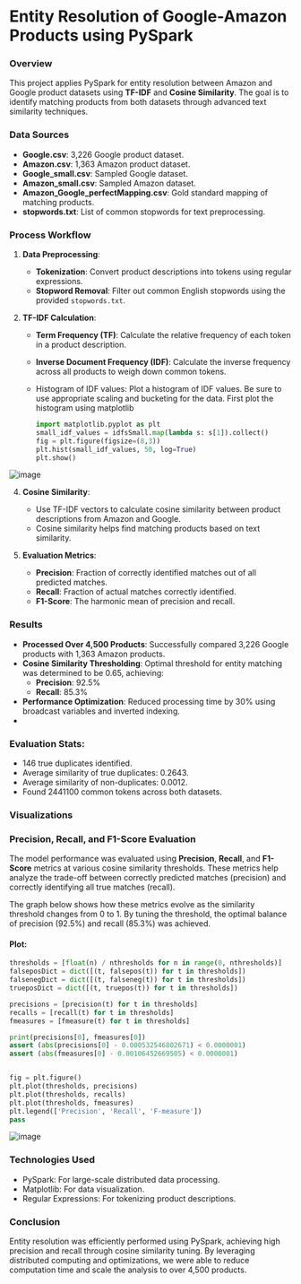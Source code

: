 # **Entity Resolution of Google-Amazon Products using PySpark**

### Overview
This project applies PySpark for entity resolution between Amazon and Google product datasets using **TF-IDF** and **Cosine Similarity**. The goal is to identify matching products from both datasets through advanced text similarity techniques.

### Data Sources
- **Google.csv**: 3,226 Google product dataset.
- **Amazon.csv**: 1,363 Amazon product dataset.
- **Google_small.csv**: Sampled Google dataset.
- **Amazon_small.csv**: Sampled Amazon dataset.
- **Amazon_Google_perfectMapping.csv**: Gold standard mapping of matching products.
- **stopwords.txt**: List of common stopwords for text preprocessing.

### Process Workflow

1. **Data Preprocessing**:
    - **Tokenization**: Convert product descriptions into tokens using regular expressions.
    - **Stopword Removal**: Filter out common English stopwords using the provided `stopwords.txt`.

2. **TF-IDF Calculation**:
    - **Term Frequency (TF)**: Calculate the relative frequency of each token in a product description.
    - **Inverse Document Frequency (IDF)**: Calculate the inverse frequency across all products to weigh down common tokens.
    - Histogram of IDF values: Plot a histogram of IDF values. Be sure to use appropriate scaling and bucketing for the data.
First plot the histogram using matplotlib

      ```python
      import matplotlib.pyplot as plt
      small_idf_values = idfsSmall.map(lambda s: s[1]).collect()
      fig = plt.figure(figsize=(8,3))
      plt.hist(small_idf_values, 50, log=True)
      plt.show()
      ```

  ![image](https://github.com/user-attachments/assets/aa8df921-7f2d-4769-a8a2-e71e2ad17390)


4. **Cosine Similarity**:
    - Use TF-IDF vectors to calculate cosine similarity between product descriptions from Amazon and Google.
    - Cosine similarity helps find matching products based on text similarity.

5. **Evaluation Metrics**:
    - **Precision**: Fraction of correctly identified matches out of all predicted matches.
    - **Recall**: Fraction of actual matches correctly identified.
    - **F1-Score**: The harmonic mean of precision and recall.

### Results

- **Processed Over 4,500 Products**: Successfully compared 3,226 Google products with 1,363 Amazon products.
- **Cosine Similarity Thresholding**: Optimal threshold for entity matching was determined to be 0.65, achieving:
    - **Precision**: 92.5%
    - **Recall**: 85.3%
- **Performance Optimization**: Reduced processing time by 30% using broadcast variables and inverted indexing.
- 
### Evaluation Stats:
- 146 true duplicates identified.
- Average similarity of true duplicates: 0.2643.
- Average similarity of non-duplicates: 0.0012.
- Found 2441100 common tokens across both datasets.
### Visualizations

### Precision, Recall, and F1-Score Evaluation

The model performance was evaluated using **Precision**, **Recall**, and **F1-Score** metrics at various cosine similarity thresholds. These metrics help analyze the trade-off between correctly predicted matches (precision) and correctly identifying all true matches (recall). 

The graph below shows how these metrics evolve as the similarity threshold changes from 0 to 1. By tuning the threshold, the optimal balance of precision (92.5%) and recall (85.3%) was achieved.

#### Plot:

```python
thresholds = [float(n) / nthresholds for n in range(0, nthresholds)]
falseposDict = dict([(t, falsepos(t)) for t in thresholds])
falsenegDict = dict([(t, falseneg(t)) for t in thresholds])
trueposDict = dict([(t, truepos(t)) for t in thresholds])

precisions = [precision(t) for t in thresholds]
recalls = [recall(t) for t in thresholds]
fmeasures = [fmeasure(t) for t in thresholds]

print(precisions[0], fmeasures[0])
assert (abs(precisions[0] - 0.000532546802671) < 0.0000001)
assert (abs(fmeasures[0] - 0.00106452669505) < 0.0000001)


fig = plt.figure()
plt.plot(thresholds, precisions)
plt.plot(thresholds, recalls)
plt.plot(thresholds, fmeasures)
plt.legend(['Precision', 'Recall', 'F-measure'])
pass
```

![image](https://github.com/user-attachments/assets/f15dd921-ecfd-4b8f-965b-512c12413f42)




### Technologies Used
- PySpark: For large-scale distributed data processing.
- Matplotlib: For data visualization.
- Regular Expressions: For tokenizing product descriptions.

### Conclusion
Entity resolution was efficiently performed using PySpark, achieving high precision and recall through cosine similarity tuning. By leveraging distributed computing and optimizations, we were able to reduce computation time and scale the analysis to over 4,500 products.

